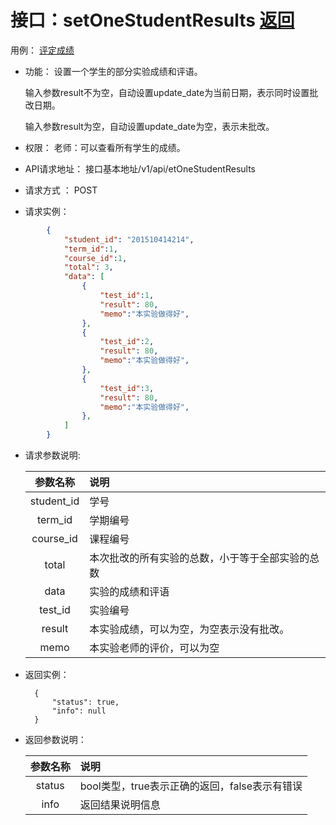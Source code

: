 # 接口：setOneStudentResults  [返回](../README.md)
用例： [评定成绩](../用例/评定成绩.md)

- 功能：
    设置一个学生的部分实验成绩和评语。
    
    输入参数result不为空，自动设置update_date为当前日期，表示同时设置批改日期。
    
    输入参数result为空，自动设置update_date为空，表示未批改。
    
- 权限：
    老师：可以查看所有学生的成绩。
    
- API请求地址： 
    接口基本地址/v1/api/etOneStudentResults

- 请求方式 ：
    POST
 
- 请求实例：
``` json  
        { 
            "student_id": "201510414214", 
            "term_id":1,
            "course_id":1,
            "total": 3,
            "data": [
                {
                    "test_id":1,
                    "result": 80, 
                    "memo":"本实验做得好",
                }, 
                {
                    "test_id":2,
                    "result": 80, 
                    "memo":"本实验做得好",
                },
                {
                    "test_id":3,
                    "result": 80, 
                    "memo":"本实验做得好",
                },
            ] 
        }
```

- 请求参数说明:       
 
  |参数名称|说明|
  |:---------:|:--------------------------------------------------------|      
  |student_id|学号|
  |term_id|学期编号|
  |course_id|课程编号|
  |total|本次批改的所有实验的总数，小于等于全部实验的总数|
  |data|实验的成绩和评语|
  |test_id|实验编号|
  |result|本实验成绩，可以为空，为空表示没有批改。|
  |memo|本实验老师的评价，可以为空|   
 
- 返回实例：

        {         
            "status": true,
            "info": null
        }

- 返回参数说明：    
 
  |参数名称|说明|
  |:---------:|:--------------------------------------------------------|      
  |status|bool类型，true表示正确的返回，false表示有错误|
  |info|返回结果说明信息|


